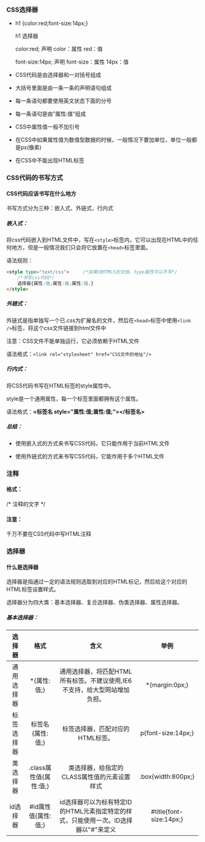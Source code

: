### CSS选择器

- h1	{color:red;font-size:14px;}

  h1	选择器

  color:red;	声明			color：属性			red：值

  font-size:14px;	声明			font-size：属性		14px：值

  

- CSS代码是由选择器和一对括号组成

- 大括号里面是由一条一条的声明语句组成

- 每一条语句都要使用英文状态下面的分号
- 每一条语句是由”属性:值“组成

- CSS中属性值一般不加引号
- 在CSS中如果属性值为数值型数据的时候，一般情况下要加单位，单位一般都是px(像素)
- 在CSS中不能出现HTML标签

### CSS代码的书写方式

#### CSS代码应该书写在什么地方

书写方式分为三种：嵌入式、外链式、行内式

##### 嵌入式：

将css代码嵌入到HTML文件中，写在`<style>`标签内，它可以出现在HTML中的任何地方，但是一般情况我们只会将它放置在`<head>`标签里面。

语法规则：

```html
<style type="text/css">		/*如果式HTML5的文档，type属性可以不写*/
	/*书写css代码*/
	选择器{属性:值;属性:值;属性:值;}
</style>
```

##### 外链式：

外链式是指单独写一个已.css为扩展名的文件，然后在`<head>`标签中使用`<link />`标签，将这个css文件链接到html文件中

注意：CSS文件不能单独运行，它必须依赖于HTML文件

语法格式：`<link rel="stylesheet" href="CSS文件的地址"/>`

##### 行内式：

将CSS代码书写在HTML标签的style属性中。

style是一个通用属性，每一个标签里面都拥有这个属性。

语法格式：**<标签名 style="属性:值;属性:值;"></标签名>**

##### 总结：

- 使用嵌入式的方式来书写CSS代码，它只能作用于当前HTML文件

- 使用外链式的方式来书写CSS代码，它能作用于多个HTML文件

### 注释

#### 格式：

/* 注释的文字 */

#### 注意：

千万不要在CSS代码中写HTML注释

### 选择器

#### 什么是选择器

选择器是指通过一定的语法规则选取到对应的HTML标记，然后给这个对应的HTML标签设置样式。

选择器分为四大类：基本选择器、复合选择器、伪类选择器、属性选择器。

##### 基本选择器：

|   选择器   |          格式          |                             含义                             |          举例           |
| :--------: | :--------------------: | :----------------------------------------------------------: | :---------------------: |
| 通用选择器 |      *{属性:值;}       | 通用选择器，将匹配HTML所有标签。不建议使用,IE6不支持，给大型网站增加负担。 |     *{margin:0px;}      |
| 标签选择器 |    标签名{属性:值;}    |               标签选择器，匹配对应的HTML标签。               |   p{font-size:14px;}    |
|  类选择器  | .class属性值{属性:值;} |         类选择器，给指定的CLASS属性值的元素设置样式          |   .box{width:800px;}    |
|  id选择器  |  #id属性值{属性:值;}   | id选择器可以为标有特定ID的HTML元素指定特定的样式，只能使用一次。ID选择器以"#"来定义 | #title{font-size:14px;} |

